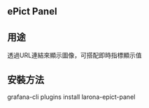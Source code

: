 ## ePict Panel
    
## 用途
透過URL連結來顯示圖像，可搭配即時指標顯示值

## 安裝方法
grafana-cli plugins install larona-epict-panel
